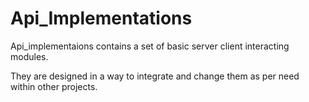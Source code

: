 # Api_Implementations

Api_implementaions contains a set of basic server client interacting modules. 

They are designed in a way to integrate and change them as per need within other projects.
